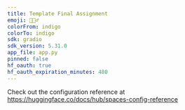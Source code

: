 ```yaml
---
title: Template Final Assignment
emoji: 🕵🏻‍♂️
colorFrom: indigo
colorTo: indigo
sdk: gradio
sdk_version: 5.31.0
app_file: app.py
pinned: false
hf_oauth: true
hf_oauth_expiration_minutes: 480
---
```


Check out the configuration reference at https://huggingface.co/docs/hub/spaces-config-reference